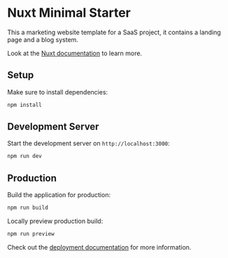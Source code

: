 # Nuxt Minimal Starter

This a marketing website template for a SaaS project, it contains a landing page and a blog system.

Look at the [Nuxt documentation](https://nuxt.com/docs/getting-started/introduction) to learn more.

## Setup

Make sure to install dependencies:

```bash
npm install
```

## Development Server

Start the development server on `http://localhost:3000`:

```bash
npm run dev
```

## Production

Build the application for production:

```bash
npm run build
```

Locally preview production build:

```bash
npm run preview
```

Check out the [deployment documentation](https://nuxt.com/docs/getting-started/deployment) for more information.
